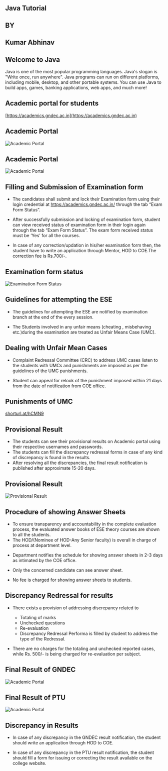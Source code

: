 <!-- .slide: data-background="#000000" -->
## Java Tutorial

## BY

## Kumar Abhinav



<!-- .slide: data-background="#000000" -->
## Welcome to Java

Java is one of the most popular programming languages. Java's slogan is "Write once, run anywhere". Java programs can run on different platforms, including mobile, desktop, and other portable systems. You can use Java to build apps, games, banking applications, web apps, and much more!

<!-- .slide: data-background="#000000" -->
## Academic portal for students
[https://academics.gndec.ac.in](https://academics.gndec.ac.in)



<!-- .slide: data-background="#000000" -->

## Academic Portal

![Academic Portal](https://gne2.gndec.ac.in/~hsrai/PanDoc/EB/Pictures/10000000000005030000035F9BEECDB52ECB12A3.png)



<!-- .slide: data-background="#000000" -->

## Academic Portal

![Academic Portal](https://gne2.gndec.ac.in/~hsrai/PanDoc/EB/Pictures/10000201000004E00000027A7924B27B943181D4.png)



## Filling and Submission of Examination form
<!-- .slide: data-background="#000000" -->
- The candidates shall submit and lock their Examination form using their login credential at https://academics.gndec.ac.in/ through the tab “Exam Form Status”.


<!-- .slide: data-background="#000000" -->
- After successfully submission and locking of examination form, student can view received status of examination form in their login again through the tab “Exam Form Status”. The exam form received status must be ‘Yes’ for all the courses.

- In case of any correction/updation in his/her examination form then, the student have to write an application through Mentor, HOD to COE.The correction fee is Rs.700/-.



<!-- .slide: data-background="#000000" -->
## Examination form status
![Examination Form Status](https://gne2.gndec.ac.in/~hsrai/PanDoc/EB/Pictures/1000020100000362000001F2D6FB106E24F0E579.png)



<!-- .slide: data-background="#000000" -->
## Guidelines for attempting the ESE

- The guidelines for attempting the ESE are notified by examination branch at the end of the every session.

- The Students involved in any unfair means (cheating , misbehaving etc.)during the examination are treated as Unfair Means Case (UMC).



 <!-- .slide: data-background="#000000" -->
## Dealing with Unfair Mean Cases
- Complaint Redressal Committee (CRC) to address UMC cases listen to the students with UMCs and punishments are imposed as per the guidelines of the UMC punishments.

- Student can appeal for relook of the punishment imposed within 21 days from the date of notification from COE office.



 <!-- .slide: data-background="#000000" -->
## Punishments of UMC

[shorturl.at/hCMN9](shorturl.at/hCMN9)



<!-- .slide: data-background="#000000" -->
## Provisional Result

- The students can see their provisional results on Academic portal using their respective usernames and passwords.
- The students can fill the discrepancy redressal forms in case of any kind of discrepancy is found in the results.
- After resolving all the discrepancies, the final result notification is published after approximate 15-20 days.



<!-- .slide: data-background="#000000" -->
## Provisional Result

![Provisional Result](https://gne2.gndec.ac.in/~hsrai/PanDoc/EB/Pictures/1000020100000261000002951FFAAB445CCBC4BC.png)



<!-- .slide: data-background="#000000" -->
## Procedure of showing Answer Sheets
- To ensure transparency and accountability in the complete evaluation process, the evaluated answer books of ESE theory courses are shown to all the students.
- The HOD/(Nominee of HOD-Any Senior faculty)  is overall in charge of process at department level.


<!-- .slide: data-background="#000000" -->
- Department notifies the schedule for showing answer sheets in 2-3 days as intimated by the COE office.

- Only the concerned candidate can see answer sheet.

- No fee is charged for showing answer sheets to students.



<!-- .slide: data-background="#000000" -->
## Discrepancy Redressal for results

- There exists a provision of addressing discrepancy related to

    - Totaling of marks
    - Unchecked questions
    - Re-evaluation
    - Discrepancy Redressal Performa is filled by student to address the type of the Redressal.


<!-- .slide: data-background="#000000" -->
- There are no charges for the totaling and unchecked reported cases, while Rs. 500/- is being charged for re-evaluation per subject.



<!-- .slide: data-background="#000000" -->
## Final Result of GNDEC

![Academic Portal](https://gne2.gndec.ac.in/~hsrai/PanDoc/EB/Pictures/100000000000050C00000380AFA6C79BB391CF61.jpg)



<!-- .slide: data-background="#000000" -->
## Final Result of PTU
![Academic Portal](https://gne2.gndec.ac.in/~hsrai/PanDoc/EB/Pictures/10000000000006C500000399E68CAEDE4EC2E9B9.jpg)



<!-- .slide: data-background="#000000" -->
## Discrepancy in Results
- In case of any discrepancy in the GNDEC result notification, the student should write an application through HOD to COE.

- In case of any discrepancy in the PTU result notification, the student should fill a form for issuing or correcting the result available on the college website.
